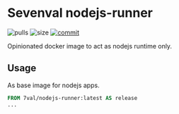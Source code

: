 # Sevenval nodejs-runner

![pulls](https://img.shields.io/docker/pulls/7val/nodejs-runner.svg)
![size](https://images.microbadger.com/badges/image/7val/nodejs-runner.svg)
[![commit](https://images.microbadger.com/badges/commit/7val/nodejs-runner.svg)](https://microbadger.com/images/7val/nodejs-runner)

Opinionated docker image to act as nodejs runtime only.

## Usage

As base image for nodejs apps.

```Dockerfile
FROM 7val/nodejs-runner:latest AS release
...
```
